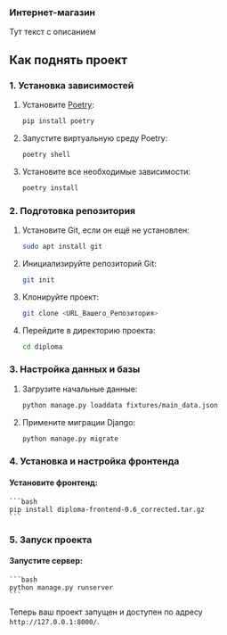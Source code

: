 

### Интернет-магазин

Тут текст с описанием

## Как поднять проект

### 1. Установка зависимостей

1. Установите [Poetry](https://python-poetry.org/):
   ```bash
   pip install poetry
   ```
2. Запустите виртуальную среду Poetry:
   ```bash
   poetry shell
   ```
3. Установите все необходимые зависимости:
   ```bash
   poetry install
   ```

### 2. Подготовка репозитория

1. Установите Git, если он ещё не установлен:
   ```bash
   sudo apt install git
   ```
2. Инициализируйте репозиторий Git:
   ```bash
   git init
   ```
3. Клонируйте проект:
   ```bash
   git clone <URL_Вашего_Репозитория>
   ```
4. Перейдите в директорию проекта:
   ```bash
   cd diploma
   ```

### 3. Настройка данных и базы

1. Загрузите начальные данные:
   ```bash
   python manage.py loaddata fixtures/main_data.json
   ```
2. Примените миграции Django:
   ```bash
   python manage.py migrate
   ```

### 4. Установка и настройка фронтенда

#### Установите фронтенд:
    ```bash
    pip install diploma-frontend-0.6_corrected.tar.gz
    ```

### 5. Запуск проекта

#### Запустите сервер:
    ```bash
    python manage.py runserver
    ```

Теперь ваш проект запущен и доступен по адресу `http://127.0.0.1:8000/`. 

